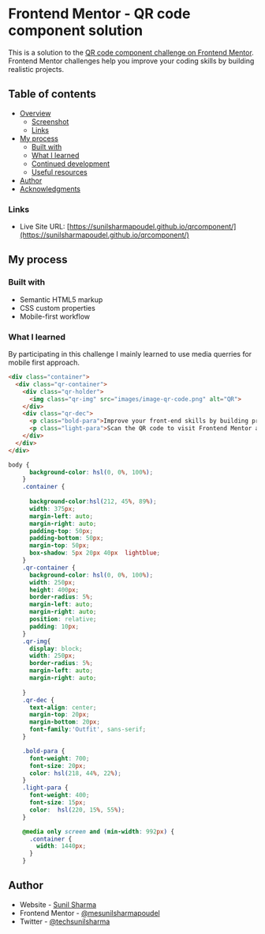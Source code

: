 # Frontend Mentor - QR code component solution

This is a solution to the [QR code component challenge on Frontend Mentor](https://www.frontendmentor.io/challenges/qr-code-component-iux_sIO_H). Frontend Mentor challenges help you improve your coding skills by building realistic projects. 

## Table of contents

- [Overview](#overview)
  - [Screenshot](#screenshot)
  - [Links](#links)
- [My process](#my-process)
  - [Built with](#built-with)
  - [What I learned](#what-i-learned)
  - [Continued development](#continued-development)
  - [Useful resources](#useful-resources)
- [Author](#author)
- [Acknowledgments](#acknowledgments)

### Links

- Live Site URL: [https://sunilsharmapoudel.github.io/qrcomponent/](https://sunilsharmapoudel.github.io/qrcomponent/)

## My process


### Built with

- Semantic HTML5 markup
- CSS custom properties
- Mobile-first workflow

### What I learned

By participating in this challenge I mainly learned to use media querries for mobile first approach.

```html
<div class="container">
  <div class="qr-container">
    <div class="qr-holder">
      <img class="qr-img" src="images/image-qr-code.png" alt="QR">
    </div>
    <div class="qr-dec">
      <p class="bold-para">Improve your front-end skills by building projects</p>
      <p class="light-para">Scan the QR code to visit Frontend Mentor and take you rcoding skills to the next level.</p>
    </div>
  </div>
</div>
```
```css
body {
      background-color: hsl(0, 0%, 100%);
    }
    .container {
    
      background-color:hsl(212, 45%, 89%);
      width: 375px;
      margin-left: auto;
      margin-right: auto;
      padding-top: 50px;
      padding-bottom: 50px;
      margin-top: 50px;
      box-shadow: 5px 20px 40px  lightblue;
    }
    .qr-container {
      background-color: hsl(0, 0%, 100%);
      width: 250px;
      height: 400px;
      border-radius: 5%;
      margin-left: auto;
      margin-right: auto;
      position: relative;
      padding: 10px;
    }
    .qr-img{
      display: block;
      width: 250px;
      border-radius: 5%;
      margin-left: auto;
      margin-right: auto;
      
    }
    .qr-dec {
      text-align: center;
      margin-top: 20px;
      margin-bottom: 20px;
      font-family:'Outfit', sans-serif;
    }

    .bold-para {
      font-weight: 700;
      font-size: 20px;
      color: hsl(218, 44%, 22%);
    }
    .light-para {
      font-weight: 400;
      font-size: 15px;
      color:  hsl(220, 15%, 55%);
    }

    @media only screen and (min-width: 992px) {
      .container {
        width: 1440px;
      }
    }
```

## Author

- Website - [Sunil Sharma](https://github.com/sunilsharmapoudel)
- Frontend Mentor - [@mesunilsharmapoudel](https://www.facebook.com/mesunilsharmapoudel)
- Twitter - [@techsunilsharma](https://www.twitter.com/techsunilsharma)
